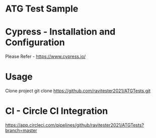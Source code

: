 # ATG Test Sample

# Cypress - Installation and Configuration
Please Refer - https://www.cypress.io/ 

# Usage
Clone project
git clone https://github.com/ravitester2021/ATGTests.git


# CI - Circle CI Integration
https://app.circleci.com/pipelines/github/ravitester2021/ATGTests?branch=master